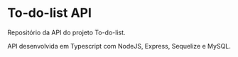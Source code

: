 # To-do-list API

Repositório da API do projeto To-do-list.

API desenvolvida em Typescript com NodeJS, Express, Sequelize e MySQL.